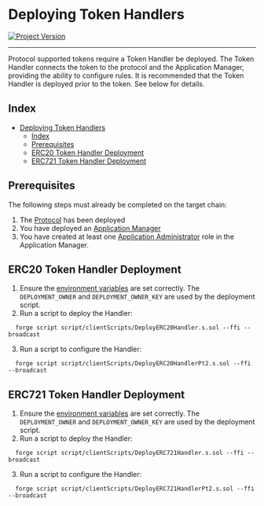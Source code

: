 # Deploying Token Handlers
[![Project Version][version-image]][version-url]

---

Protocol supported tokens require a Token Handler be deployed. The Token Handler connects the token to the protocol and the Application Manager, providing the ability to configure rules. It is recommended that the Token Handler is deployed prior to the token.  See below for details.

## Index

- [Deploying Token Handlers](#deploying-token-handlers)
  - [Index](#index)
  - [Prerequisites](#prerequisites)
  - [ERC20 Token Handler Deployment](#erc20-token-handler-deployment)
  - [ERC721 Token Handler Deployment](#erc721-token-handler-deployment)


## Prerequisites

The following steps must already be completed on the target chain:

1. The [Protocol](./DEPLOY-PROTOCOL.md) has been deployed
2. You have deployed an [Application Manager](./DEPLOY-APPMANAGER.md)
3. You have created at least one [Application Administrator](../permissions/ADMIN-ROLES.md) role in the Application Manager.


## ERC20 Token Handler Deployment 

1. Ensure the [environment variables][environment-url] are set correctly. The `DEPLOYMENT_OWNER` and `DEPLOYMENT_OWNER_KEY` are used by the deployment script.
2. Run a script to deploy the Handler:
   
```
  forge script script/clientScripts/DeployERC20Handler.s.sol --ffi --broadcast
```

3. Run a script to configure the Handler:
   
```
  forge script script/clientScripts/DeployERC20HandlerPt2.s.sol --ffi --broadcast
```


## ERC721 Token Handler Deployment 

1. Ensure the [environment variables][environment-url] are set correctly. The `DEPLOYMENT_OWNER` and `DEPLOYMENT_OWNER_KEY` are used by the deployment script.
2. Run a script to deploy the Handler:

```
  forge script script/clientScripts/DeployERC721Handler.s.sol --ffi --broadcast
```

3. Run a script to configure the Handler:
   
```
  forge script script/clientScripts/DeployERC721HandlerPt2.s.sol --ffi --broadcast
```
<!-- These are the body links -->
[ERC721-url]: https://eips.ethereum.org/EIPS/eip-721
[environment-url]: ./SET-ENVIRONMENT.md
[customizations-url]: ../rules/CUSTOMIZATIONS.md

<!-- These are the header links -->
[version-image]: https://img.shields.io/badge/Version-2.2.1-brightgreen?style=for-the-badge&logo=appveyor
[version-url]: https://github.com/thrackle-io/forte-rules-engine